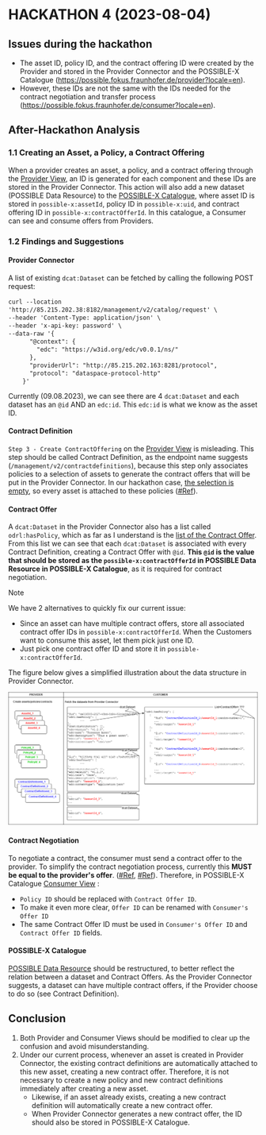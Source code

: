 # HACKATHON 4 (2023-08-04)

## Issues during the hackathon
- The asset ID, policy ID, and the contract offering ID were created by the Provider and stored in the Provider Connector and the POSSIBLE-X Catalogue (https://possible.fokus.fraunhofer.de/provider?locale=en).
- However, these IDs are not the same with the IDs needed for the contract negotiation and transfer process (https://possible.fokus.fraunhofer.de/consumer?locale=en).

## After-Hackathon Analysis

### 1.1 Creating an Asset, a Policy, a Contract Offering
When a provider creates an asset, a policy, and a contract offering through the [Provider View](https://possible.fokus.fraunhofer.de/provider?locale=en),
an ID is generated for each component and these IDs are stored in the Provider Connector.
This action will also add a new dataset (POSSIBLE Data Resource) to the [POSSIBLE-X Catalogue](https://possible.fokus.fraunhofer.de/catalogues/test-provider?locale=en),
where asset ID is stored in `possible-x:assetId`, policy ID in `possible-x:uid`, and contract offering ID in `possible-x:contractOfferId`.
In this catalogue, a Consumer can see and consume offers from Providers.

### 1.2 Findings and Suggestions

#### Provider Connector
A list of existing `dcat:Dataset` can be fetched by calling the following POST request:
```
curl --location 'http://85.215.202.38:8182/management/v2/catalog/request' \
--header 'Content-Type: application/json' \
--header 'x-api-key: password' \
--data-raw '{
      "@context": {
        "edc": "https://w3id.org/edc/v0.0.1/ns/"
      },
      "providerUrl": "http://85.215.202.163:8281/protocol",
      "protocol": "dataspace-protocol-http"
    }'
```
Currently (09.08.2023), we can see there are 4 `dcat:Dataset` and each dataset has an `@id` AND an `edc:id`.
This `edc:id` is what we know as the asset ID.

#### Contract Definition
`Step 3 - Create ContractOffering` on the [Provider View](https://possible.fokus.fraunhofer.de/provider?locale=en) is misleading.
This step should be called Contract Definition, as the endpoint name suggests (`/management/v2/contractdefinitions`), because this step only associates policies to a selection of assets to generate the contract offers that will be put in the Provider Connector.
In our hackathon case, [the selection is empty](https://github.com/POSSIBLE-X/documentation/blob/6348ad6d263c272b8365ab1623e2dcaca4177e0f/hackathon2/G02.sh#L122C28-L122C28), so every asset is attached to these policies ([#Ref](https://github.com/eclipse-edc/Samples/tree/main/transfer/transfer-06-consumer-pull-http#5-create-a-contract-definition-on-provider)).

#### Contract Offer
A `dcat:Dataset` in the Provider Connector also has a list called `odrl:hasPolicy`, which as far as I understand is the [list of the Contract Offer](https://github.com/eclipse-edc/Connector/blob/main/spi/common/catalog-spi/src/main/java/org/eclipse/edc/catalog/spi/Catalog.java#L35).
From this list we can see that each `dcat:Dataset` is associated with every Contract Definition, creating a Contract Offer with `@id`.
__This `@id` is the value that should be stored as the `possible-x:contractOfferId` in POSSIBLE Data Resource in POSSIBLE-X Catalogue__, as it is required for contract negotiation.
> [!NOTE]
> We have 2 alternatives to quickly fix our current issue:
- Since an asset can have multiple contract offers, store all associated contract offer IDs in `possible-x:contractOfferId`. When the Customers want to consume this asset, let them pick just one ID.
- Just pick one contract offer ID and store it in `possible-x:contractOfferId`.

The figure below gives a simplified illustration about the data structure in Provider Connector.

![asset,policy,contract](images/asset-policy-contract.png "Asset, Policy, Contract, Contract Offer")

#### Contract Negotiation
To negotiate a contract, the consumer must send a contract offer to the provider. To simplify the contract negotiation process, currently this __MUST be equal to the provider's offer__.
([#Ref](https://github.com/eclipse-edc/Samples/tree/main/transfer/transfer-07-provider-push-http#6-negotiate-a-contract),
[#Ref](https://github.com/eclipse-edc/Samples/discussions/77#discussioncomment-6371195)).
Therefore, in POSSIBLE-X Catalogue [Consumer View](https://possible.fokus.fraunhofer.de/consumer?locale=en) :
- `Policy ID` should be replaced with `Contract Offer ID`.
- To make it even more clear, `Offer ID` can be renamed with `Consumer's Offer ID`
- The same Contract Offer ID must be used in `Consumer's Offer ID` and `Contract Offer ID` fields.

#### POSSIBLE-X Catalogue
[POSSIBLE Data Resource](https://possible-x.github.io/documentation/catalog/self-descriptions/#possible-data-resource) should be restructured, to better reflect the relation between a dataset and Contract Offers.
As the Provider Connector suggests, a dataset can have multiple contract offers, if the Provider choose to do so (see Contract Definition).

## Conclusion
1. Both Provider and Consumer Views should be modified to clear up the confusion and avoid misunderstanding.
2. Under our current process, whenever an asset is created in Provider Connector, the existing contract definitions are automatically attached to this new asset, creating a new contract offer. Therefore, it is not necessary to create a new policy and new contract definitions immediately after creating a new asset.
   - Likewise, if an asset already exists, creating a new contract definition will automatically create a new contract offer.
   - When Provider Connector generates a new contract offer, the ID should also be stored in POSSIBLE-X Catalogue.
